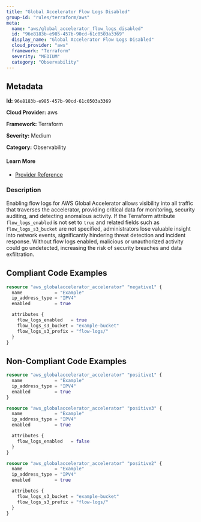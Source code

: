 ```yaml
---
title: "Global Accelerator Flow Logs Disabled"
group-id: "rules/terraform/aws"
meta:
  name: "aws/global_accelerator_flow_logs_disabled"
  id: "96e8183b-e985-457b-90cd-61c0503a3369"
  display_name: "Global Accelerator Flow Logs Disabled"
  cloud_provider: "aws"
  framework: "Terraform"
  severity: "MEDIUM"
  category: "Observability"
---
```

## Metadata

**Id:** `96e8183b-e985-457b-90cd-61c0503a3369`

**Cloud Provider:** aws

**Framework:** Terraform

**Severity:** Medium

**Category:** Observability

#### Learn More

 - [Provider Reference](https://registry.terraform.io/providers/hashicorp/aws/latest/docs/resources/globalaccelerator_accelerator#flow_logs_enabled)

### Description

 Enabling flow logs for AWS Global Accelerator allows visibility into all traffic that traverses the accelerator, providing critical data for monitoring, security auditing, and detecting anomalous activity. If the Terraform attribute `flow_logs_enabled` is not set to `true` and related fields such as `flow_logs_s3_bucket` are not specified, administrators lose valuable insight into network events, significantly hindering threat detection and incident response. Without flow logs enabled, malicious or unauthorized activity could go undetected, increasing the risk of security breaches and data exfiltration.


## Compliant Code Examples
```terraform
resource "aws_globalaccelerator_accelerator" "negative1" {
  name            = "Example"
  ip_address_type = "IPV4"
  enabled         = true

  attributes {
    flow_logs_enabled   = true
    flow_logs_s3_bucket = "example-bucket"
    flow_logs_s3_prefix = "flow-logs/"
  }
}

```
## Non-Compliant Code Examples
```terraform
resource "aws_globalaccelerator_accelerator" "positive1" {
  name            = "Example"
  ip_address_type = "IPV4"
  enabled         = true
}

```

```terraform
resource "aws_globalaccelerator_accelerator" "positive3" {
  name            = "Example"
  ip_address_type = "IPV4"
  enabled         = true

  attributes {
    flow_logs_enabled   = false
  }
}

```

```terraform
resource "aws_globalaccelerator_accelerator" "positive2" {
  name            = "Example"
  ip_address_type = "IPV4"
  enabled         = true

  attributes {
    flow_logs_s3_bucket = "example-bucket"
    flow_logs_s3_prefix = "flow-logs/"
  }
}

```